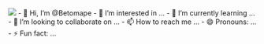 <img src="github">
- 👋 Hi, I’m @Betomape
- 👀 I’m interested in ...
- 🌱 I’m currently learning ...
- 💞️ I’m looking to collaborate on ...
- 📫 How to reach me ...
- 😄 Pronouns: ...
- ⚡ Fun fact: ...

<!---
Betomape/Betomape is a ✨ special ✨ repository because its `README.md` (this file) appears on your GitHub profile.
You can click the Preview link to take a look at your changes.
--->
